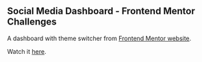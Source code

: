 ## Social Media Dashboard - Frontend Mentor Challenges
A dashboard with theme switcher from [Frontend Mentor website](http://https://www.frontendmentor.io/challenges/social-media-dashboard-with-theme-switcher-6oY8ozp_H "Frontend Mentor website").

Watch it [here](https://fabioguardado.github.io/darkmode-dashboard/). 
